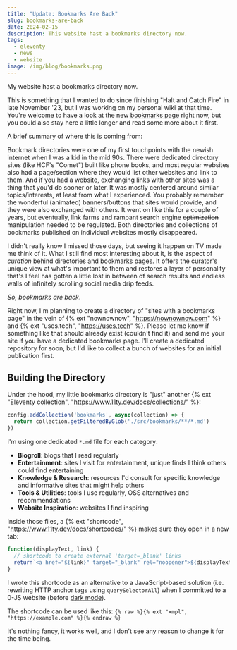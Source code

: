 ```yaml
---
title: "Update: Bookmarks Are Back"
slug: bookmarks-are-back
date: 2024-02-15
description: This website hast a bookmarks directory now.
tags:
  - eleventy
  - news
  - website
image: /img/blog/bookmarks.png
---
```


My website hast a bookmarks directory now. 

This is something that I wanted to do since finishing "Halt and Catch Fire" in late November '23, but I was working on my personal wiki at that time. You're welcome to have a look at the new [bookmarks page](/bookmarks/) right now, but you could also stay here a little longer and read some more about it first.

A brief summary of where this is coming from:

Bookmark directories were one of my first touchpoints with the newish internet when I was a kid in the mid 90s. There were dedicated directory sites (like HCF's "Comet") built like phone books, and most regular websites also had a page/section where they would list other websites and link to them. And if you had a website, exchanging links with other sites was a thing that you'd do sooner or later. It was mostly centered around similar topics/interests, at least from what I experienced. You probably remember the wonderful (animated) banners/buttons that sites would provide, and they were also exchanged with others. It went on like this for a couple of years, but eventually, link farms and rampant search engine <s>optimization</s> manipulation needed to be regulated. Both directories and collections of bookmarks published on individual websites mostly disappeared.

I didn't really know I missed those days, but seeing it happen on TV made me think of it. What I still find most interesting about it, is the aspect of _curation_ behind directories and bookmarks pages. It offers the curator's unique view at what's important to them and restores a layer of personality that's I feel has gotten a little lost in between of search results and endless walls of infinitely scrolling social media drip feeds.

_So, bookmarks are back_.

Right now, I'm planning to create a directory of "sites with a bookmarks page" in the vein of {% ext "nownownow", "https://nownownow.com" %} and {% ext "uses.tech", "https://uses.tech" %}. Please let me know if something like that should already exist (couldn't find it) and send me your site if you have a dedicated bookmarks page. I'll create a dedicated repository for soon, but I'd like to collect a bunch of websites for an initial publication first.

## Building the Directory

Under the hood, my little bookmarks directory is "just" another {% ext "Eleventy collection", "https://www.11ty.dev/docs/collections/" %}:

```js
config.addCollection('bookmarks', async(collection) => {
  return collection.getFilteredByGlob('./src/bookmarks/**/*.md')
})
```

I'm using one dedicated `*.md` file for each category:

- **Blogroll**: blogs that I read regularly
- **Entertainment**: sites I visit for entertainment, unique finds I think others could find entertaining
- **Knowledge & Research**: resources I'd consult for specific knowledge and informative sites that might help others
- **Tools & Utilities**: tools I use regularly, OSS alternatives and recommendations
- **Website Inspiration**: websites I find inspiring

Inside those files, a {% ext "shortcode", "https://www.11ty.dev/docs/shortcodes/" %} makes sure they open in a new tab:

```js
function(displayText, link) {
  // shortcode to create external 'target=_blank' links
  return`<a href="${link}" target="_blank" rel="noopener">${displayText}</a>`
}
```

I wrote this shortcode as an alternative to a JavaScript-based solution (i.e. rewriting HTTP anchor tags using `querySelectorAll`) when I committed to a 0-JS website (before [dark mode](/blog/dark-mode/)).

The shortcode can be used like this: `{% raw %}{% ext "xmpl", "https://example.com" %}{% endraw %}`

It's nothing fancy, it works well, and I don't see any reason to change it for the time being.
